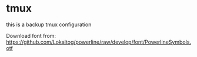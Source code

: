 # tmux
this is a backup tmux configuration 

Download font from: https://github.com/Lokaltog/powerline/raw/develop/font/PowerlineSymbols.otf
